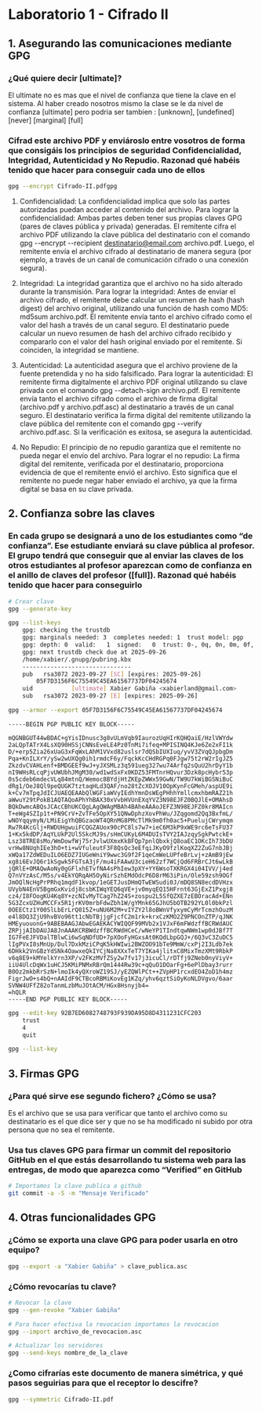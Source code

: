 # Laboratorio 1 - Cifrado II

## 1. Asegurando las comunicaciones mediante GPG

### ¿Qué quiere decir [ultimate]?

El ultimate no es mas que el nivel de confianza que tiene la clave en el sistema. Al haber creado nosotros mismo la clase se le da nivel de confianza [ultimate] pero podria ser tambien : [unknown], [undefined] [never] [marginal] [full]

### Cifrad este archivo PDF y enviároslo entre vosotros de forma que consigáis los principios de seguridad Confidencialidad, Integridad, Autenticidad y No Repudio. Razonad qué habéis tenido que hacer para conseguir cada uno de ellos

```bash
gpg --encrypt Cifrado-II.pdfgpg
```

1. Confidencialidad:
La confidencialidad implica que solo las partes autorizadas puedan acceder al contenido del archivo. Para lograr la confidencialidad:
Ambas partes deben tener sus propias claves GPG (pares de claves pública y privada) generadas.
El remitente cifra el archivo PDF utilizando la clave pública del destinatario con el comando gpg --encrypt --recipient destinatario@email.com archivo.pdf.
Luego, el remitente envía el archivo cifrado al destinatario de manera segura (por ejemplo, a través de un canal de comunicación cifrado o una conexión segura).

2. Integridad:
La integridad garantiza que el archivo no ha sido alterado durante la transmisión. Para lograr la integridad:
Antes de enviar el archivo cifrado, el remitente debe calcular un resumen de hash (hash digest) del archivo original, utilizando una función de hash como MD5: md5sum archivo.pdf.
El remitente envía tanto el archivo cifrado como el valor del hash a través de un canal seguro.
El destinatario puede calcular un nuevo resumen de hash del archivo cifrado recibido y compararlo con el valor del hash original enviado por el remitente. Si coinciden, la integridad se mantiene.

3. Autenticidad:
La autenticidad asegura que el archivo proviene de la fuente pretendida y no ha sido falsificado. Para lograr la autenticidad:
El remitente firma digitalmente el archivo PDF original utilizando su clave privada con el comando gpg --detach-sign archivo.pdf.
El remitente envía tanto el archivo cifrado como el archivo de firma digital (archivo.pdf y archivo.pdf.asc) al destinatario a través de un canal seguro.
El destinatario verifica la firma digital del remitente utilizando la clave pública del remitente con el comando gpg --verify archivo.pdf.asc. Si la verificación es exitosa, se asegura la autenticidad.

4. No Repudio:
El principio de no repudio garantiza que el remitente no pueda negar el envío del archivo. Para lograr el no repudio:
La firma digital del remitente, verificada por el destinatario, proporciona evidencia de que el remitente envió el archivo.
Esto significa que el remitente no puede negar haber enviado el archivo, ya que la firma digital se basa en su clave privada.

## 2. Confianza sobre las claves

### En cada grupo se designará a uno de los estudiantes como “de confianza”. Ese estudiante enviará su clave pública al profesor. El grupo tendrá que conseguir que al enviar las claves de los otros estudiantes al profesor aparezcan como de confianza en el anillo de claves del profesor ([full]). Razonad qué habéis tenido que hacer para conseguirlo

```bash
# Crear clave
gpg --generate-key

gpg --list-keys
    gpg: checking the trustdb
    gpg: marginals needed: 3  completes needed: 1  trust model: pgp
    gpg: depth: 0  valid:   1  signed:   0  trust: 0-, 0q, 0n, 0m, 0f, 1u
    gpg: next trustdb check due at 2025-09-26
    /home/xabier/.gnupg/pubring.kbx
    -------------------------------
    pub   rsa3072 2023-09-27 [SC] [expires: 2025-09-26]
        05F7D3156F6C75549C45EA61567737DF04245674
    uid           [ultimate] Xabier Gabiña <xabierland@gmail.com>
    sub   rsa3072 2023-09-27 [E] [expires: 2025-09-26]

gpg --armor --export 05F7D3156F6C75549C45EA61567737DF04245674
```

```text
-----BEGIN PGP PUBLIC KEY BLOCK-----

mQGNBGUT44wBDAC+gYisIDnusc3g8vULmVqb9IaurozUqHIrKQHQaiE/HzlVWYdw
2aLQpTATrX4LsXQ90HSSjCNNsEveLE4Pz0TnMi7ifeq+MPISINQ4KJe6Ze2xFI1k
D/+erp5Zia26xUaG3xFqWxLAhM1VVxd82uslsr7dQSbIUXIuq/yvV3ZVqQJpbgDm
Pqa+KnILXrY/ySw2wUXQg0ih1rmdcF6y/FqckKcCHdRGPq0FJgw75t2rW2rIgJZ5
ZkzdvCVAHLenf+BMDGEEf9wJ+yJXSMLz3q591ueg327wu74Arfq2sQuU2hrDyY1b
nI9WHsRLcqPjvUWUbhJMgM30/wd1wdSxFx0KDZ53FMTnrHQvur3Dzk8pcHybr53p
0s5cdeb6mdecVLq84mtnQ/Wemoc8BYdjHtZKEpZWWx59GwN/TW9U7kWiBGSNiBuC
dRg1/OeJ8Ql9peQUGK7tztaqHLd3QAF/no28tZcXOJV10OpKynFcGMeh/aspUE9i
k+Cv7mTpqJdICJUAEQEAAbQlWGFiaWVyIEdhYmnDsWEgPHhhYmllcmxhbmRAZ21h
aWwuY29tPokB1AQTAQoAPhYhBAX30xVvbHVUnEXqYVZ3N98EJFZ0BQJlE+OMAhsD
BQkDwmcABQsJCAcCBhUKCQgLAgQWAgMBAh4BAheAAAoJEFZ3N98EJFZ0kr8MAIcn
T+eWg4SZIp1t+PN9CrV+ZvTFe5OpXY51QNwDphzXovPhWu/JZqgomd2Qq3BxfmL/
wNOYqqymyN/LMiEigYhQBGzaoWT4QRnMG8PMcTlMk9m0fh0ac5+PuelujCWrymqm
Rw7R4KcGlj+RWDUHgwuiFCQGZAUox90cPC8ls7w7+ieC6M3kP9xWE9rc6eTsFU37
1+Kx5kdDP/AqYLUkP2Ul5SkcMJ9s/sHmCUKyL6M4DUIsTVY2IAJzqySgkPwtckE+
Lsz38TRE8sMo/WmDowfWj75rJvlwUXmxKkBFQp7pnlQbxkjQ8oaEC1OKcIh73bDU
vrHw8NUqhIEe3hO+ti+wVfuleutF3F8QsQc3eEfqiJKyO9fzlKoqXZ2ZuG7nbJBj
xWQa17ZdWEDuILO6EDZ7IUGeWniY9wwc3G9f2F1qeCmWeLUPfeBrLvj+zAmB9jEw
xg8i6EvJQ6r1kSgwk5FGTsA3jF/mu4iFAAwU3cieH62zf7WCjQd6FRBrCJt6wLkB
jQRlE+OMAQwAoNy0gGFlxhETvfNA4sPhIew3pXY+YY6WsoTXKRGX4i04IVV/j4ed
Q7nVYzAsC/M5s/v4EkYQRqAH5OyNirSzhEMdOdcP6D8rM63iPin/Ole59zsh9OGf
JmOQlNcHgPrPRhq1mqdF1kvop/1eGETJusDHmQTwEWSudi0J/mDQ8SN8ecdDVHzx
UVybN4EnV5BgmGxKvidj8csbKIWqYEQ6qVE+jv0myqEQ15HFrnt63GjExZ1Pxgj8
cz4/I8FOogKU4Kq8Y+zcNIvMyTCag7hZ24S+zospu2L5SfQZXE7zEBOracAd+ENn
5G3ZcxUZHuMCCFx5R1jrKV0mrbFdwZbh1W/gYMnk65GJhU5bOTB292YL0l0bkPzl
0OEECtz1Y00SlLbErLrQ015Z+uNU6M2M+vIYZY2l8oBWnVfyxymCyMrTcmzhOuzM
e4l8DQ3ZjU9hvBVo96tt1cNbTBjjgFjcfC2m1rk+krxCzKMO2Z9PNCOnZTP/qJNK
HMEyuouonG+9ABEBAAGJAbwEGAEKACYWIQQF99MVb2x1VJxF6mFWdzffBCRWdAUC
ZRPjjAIbDAUJA8JnAAAKCRBWdzffBCRWdHCeC/wNeYP1TIndtqwNWm1wp0dJBf7T
IG7FeEJFVDalTBlwCi6wSqNDfUD+7pXOoFyHGxsAt0KQdLbpGQJ+/6Q3vC3ZuDC5
lIgPVxI8sMnUp/Dul7DxkMziCPqK5kHWIwi2BWZOO91bTe9MmW/cxPj2I3Ldb7ek
6DHkk2VnGBzYdSNk4OawxeQkIYCjNa8XXxTeT7YIKa4jlitxC8MixTmzXMt9RbkP
v6q8E9+kMYelkYrn3XP/v2FKzMVfZSy2w7fv17j3icuCl/rDTfj9ZNeb0nyViyV+
iiU4UlcDqWx1uHCJ5KMiPNMxRBrQm1444Rw39c+qQuO1DOarFg+6ePlDbay3rurr
B0Oz2mkbRrSzN+lmoIk4yQXroWZ19SJ/yEZQWlPCt++ZVpHP1rcxdEO4ZoD1h4mz
FigrJwO+s4bQ+nAAIdF9CTBcoRBMiKovEg1KZq/yhv6qztSiOyKoNLDVgvo/6aar
SVNW4UFfZ82oTanmLzbMuJOtACM/HGx8Hsnyjb4=
=hQLR
-----END PGP PUBLIC KEY BLOCK-----
```

```bash
gpg --edit-key 92B7ED6082748793F939DA95D8D4311231CFC203
    trust
    4
    quit

gpg --list-key
```

## 3. Firmas GPG

### ¿Para qué sirve ese segundo fichero? ¿Cómo se usa?

Es el archivo que se usa para verificar que tanto el archivo como su destinatario es el que dice ser y que no se ha modificado ni subido por otra persona que no sea el remitente.

### Usa tus claves GPG para firmar un commit del repositorio GitHub en el que estás desarrollando tu sistema web para las entregas, de modo que aparezca como “Verified” en GitHub

```bash
# Importamos la clave publica a github
git commit -a -S -m "Mensaje Verificado"
```

## 4. Otras funcionalidades GPG

### ¿Cómo se exporta una clave GPG para poder usarla en otro equipo?

```bash
gpg --export -a "Xabier Gabiña" > clave_publica.asc
```

### ¿Cómo revocarías tu clave?

```bash
# Revocar la clave
gpg --gen-revoke "Xabier Gabiña"

# Para hacer efectiva la revocacion importamos la revocacion
gpg --import archivo_de_revocacion.asc

# Actualizar los servidores
gpg --send-keys nombre_de_la_clave
```

### ¿Como cifrarías este documento de manera simétrica, y qué pasos seguirias para que el receptor lo descifre?

```bash
gpg --symmetric Cifrado-II.pdf
```
